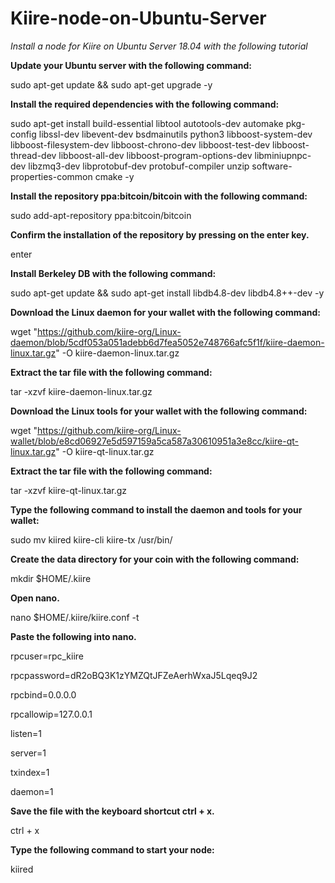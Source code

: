 # Kiire-node-on-Ubuntu-Server
*Install a node for Kiire on Ubuntu Server 18.04 with the following tutorial*

**Update your Ubuntu server with the following command:**

sudo apt-get update && sudo apt-get upgrade -y

**Install the required dependencies with the following command:**

sudo apt-get install build-essential libtool autotools-dev automake pkg-config libssl-dev libevent-dev bsdmainutils python3 libboost-system-dev libboost-filesystem-dev libboost-chrono-dev libboost-test-dev libboost-thread-dev libboost-all-dev libboost-program-options-dev libminiupnpc-dev libzmq3-dev libprotobuf-dev protobuf-compiler unzip software-properties-common cmake -y

**Install the repository ppa:bitcoin/bitcoin with the following command:**

sudo add-apt-repository ppa:bitcoin/bitcoin

**Confirm the installation of the repository by pressing on the enter key.** 

enter

**Install Berkeley DB with the following command:**

sudo apt-get update && sudo apt-get install libdb4.8-dev libdb4.8++-dev -y

**Download the Linux daemon for your wallet with the following command:**

wget "https://github.com/kiire-org/Linux-daemon/blob/5cdf053a051adebb6d7fea5052e748766afc5f1f/kiire-daemon-linux.tar.gz" -O kiire-daemon-linux.tar.gz

**Extract the tar file with the following command:**

tar -xzvf kiire-daemon-linux.tar.gz

**Download the Linux tools for your wallet with the following command:**

wget "https://github.com/kiire-org/Linux-wallet/blob/e8cd06927e5d597159a5ca587a30610951a3e8cc/kiire-qt-linux.tar.gz" -O kiire-qt-linux.tar.gz

**Extract the tar file with the following command:**

tar -xzvf kiire-qt-linux.tar.gz

**Type the following command to install the daemon and tools for your wallet:**

sudo mv kiired kiire-cli kiire-tx /usr/bin/

**Create the data directory for your coin with the following command:**

mkdir $HOME/.kiire

**Open nano.**

nano $HOME/.kiire/kiire.conf -t

**Paste the following into nano.**

rpcuser=rpc_kiire

rpcpassword=dR2oBQ3K1zYMZQtJFZeAerhWxaJ5Lqeq9J2

rpcbind=0.0.0.0

rpcallowip=127.0.0.1

listen=1

server=1

txindex=1

daemon=1

**Save the file with the keyboard shortcut ctrl + x.**

ctrl + x

**Type the following command to start your node:**

kiired

